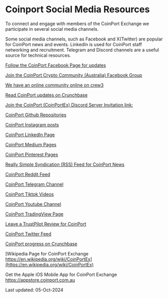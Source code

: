 # Coinport Social Media Resources

To connect and engage with members of the CoinPort Exchange we participate in several social media channels.

Some social media channels, such as Facebook and X(Twitter) are popular for CoinPort news and events. LinkedIn is used for CoinPort staff networking and recruitment. Telegram and Discord channels are a useful source for technical resources.

[Follow the CoinPort Facebook Page for updates](https://www.facebook.com/CoinPortEx/)

[Join the CoinPort Crypto Community (Australia) Facebook Group](https://www.facebook.com/groups/CoinPortEx/)

[We have an online community online on crew3](https://CoinPortEx.crew3.xyz/)

[Read CoinPort updates on Crunchbase](https://www.crunchbase.com/organization/CoinPortEx)

[Join the CoinPort (CoinPortEx) Discord Server Invitation link: ](https://discord.gg/kG2WQTJStn)

[CoinPort Github Repositories](https://github.com/CoinPort/)

[CoinPort Instagram posts](https://www.instagram.com/CoinPortEx/)

[CoinPort LinkedIn Page](https://www.linkedin.com/company/CoinPortEx/)

[CoinPort Medium Pages](https://medium.com/@CoinPortEx)

[CoinPort Pinterest Pages](https://www.pinterest.com.au/CoinPortEx/)

[Really Simple Syndication (RSS) Feed for CoinPort News](https://doc.coinport.com.au/feed.xml)

[CoinPort Reddit Feed](https://www.reddit.com/user/CoinPortEx/)

[CoinPort Telegram Channel](https://t.me/CoinPortEx)

[CoinPort Tiktok Videos](https://www.tiktok.com/@CoinPortEx)

[CoinPort Youtube Channel](https://www.youtube.com/@CoinPortEx)

[CoinPort TradingView Page](https://www.tradingview.com/u/CoinPortEx/)

[Leave a TrustPilot Review for CoinPort](https://au.trustpilot.com/review/coinport.com.au)

[CoinPort Twitter Feed](https://twitter.com/CoinPortEx)

[CoinPort progress on Crunchbase](https://www.crunchbase.com/organization/coin-harbour/)

[Wikipedia Page for CoinPort Exchange https://en.wikipedia.org/wiki/CoinPortEx](https://en.wikipedia.org/wiki/CoinPortEx)

<div>Get the Apple iOS Mobile App for CoinPort Exchange <a href="https://appstore.coinport.com.au" target="_blank">https://appstore.coinport.com.au</a></div>

Last updated: 05-Oct-2024
